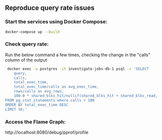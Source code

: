 ## Reproduce query rate issues

### Start the services using Docker Compose:

```bash
docker-compose up --build
```

### Check query rate:

Run the below command a few times, checking the change in the "calls" column of the output

```bash
 docker exec -u postgres -it investigate-jobs-db-1 psql -c 'SELECT
    query,
    calls,
    total_exec_time,
    total_exec_time/calls as avg_exec_time,
    rows/calls as avg_rows,
    100.0 * shared_blks_hit/nullif(shared_blks_hit + shared_blks_read, 0) AS hit_percent
FROM pg_stat_statements where calls > 100
ORDER BY total_exec_time DESC
LIMIT 10;'
```

### Access the Flame Graph:

http://localhost:8080/debug/pprof/profile
